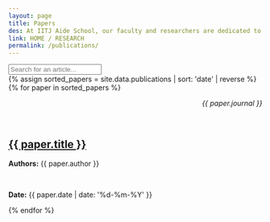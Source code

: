 ```yaml
---
layout: page
title: Papers
des: At IITJ Aide School, our faculty and researchers are dedicated to advancing knowledge and contributing to the academic community through high-quality publications. Here are some selected publications highlighting our research contributions.
link: HOME / RESEARCH
permalink: /publications/
---
```


<div class="search-box">
<input type="text" id="searchBar" placeholder="Search for an article...">
</div>

<section class="paper-section papers-grid" id="papersSection">
{% assign sorted_papers = site.data.publications | sort: 'date' | reverse %}
{% for paper in sorted_papers %}
<div class="paper-item" data-title="{{ paper.title }}">
<div class="paper-content">
<p style="text-align: right;"><i>{{ paper.journal }}</i></p>
<br>
<h2 id="titleh2"><a href="{{ paper.link }}" target="_blank" style="border: 0;">{{ paper.title }}</a></h2>
<p><strong>Authors:</strong> {{ paper.author }}</p>
<br>
<p class="date"><strong>Date:</strong> {{ paper.date | date: '%d-%m-%Y' }}</p>
</div>
</div>
{% endfor %}
</section>
<div class="pagination" id="pagination">
</div>

<style>
    .background-about {
        background-image: url("{{ site.baseurl }}/images/Publications.png");
    }
</style>

<script src="{{ site.baseurl }}/js/pages/papers.js"></script>
